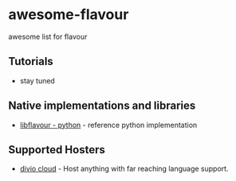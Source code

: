 # awesome-flavour
awesome list for flavour

## Tutorials

* stay tuned


## Native implementations and libraries

* [libflavour - python](https://github.com/flavours/libflavour) - reference python implementation


## Supported Hosters

* [divio cloud](https://www.divio.com) - Host anything with far reaching language support.
